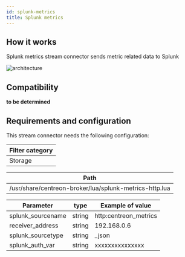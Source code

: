 ```yaml
---
id: splunk-metrics
title: Splunk metrics
---
```


## How it works

Splunk metrics stream connector sends metric related data to Splunk

![architecture](assets/integrations/stream-connectors/sc-splunk-metrics-architecture.png)

## Compatibility

**to be determined**

## Requirements and configuration

This stream connector needs the following configuration:

| Filter category |
| --------------- |
| Storage         |

| Path                                                   |
| ------------------------------------------------------ |
| /usr/share/centreon-broker/lua/splunk-metrics-http.lua |

| Parameter          | type   | Example of value       |
| ------------------ | ------ | ---------------------- |
| splunk\_sourcename | string | http:centreon\_metrics |
| receiver\_address  | string | 192.168.0.6            |
| splunk\_sourcetype | string | \_json                 |
| splunk\_auth\_var  | string | xxxxxxxxxxxxxxx        |

